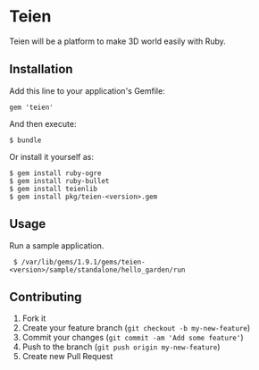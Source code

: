 # Teien

Teien will be a platform to make 3D world easily with Ruby.

## Installation

Add this line to your application's Gemfile:

    gem 'teien'

And then execute:

    $ bundle

Or install it yourself as:

    $ gem install ruby-ogre
    $ gem install ruby-bullet
    $ gem install teienlib
    $ gem install pkg/teien-<version>.gem

## Usage

Run a sample application.

     $ /var/lib/gems/1.9.1/gems/teien-<version>/sample/standalone/hello_garden/run

## Contributing

1. Fork it
2. Create your feature branch (`git checkout -b my-new-feature`)
3. Commit your changes (`git commit -am 'Add some feature'`)
4. Push to the branch (`git push origin my-new-feature`)
5. Create new Pull Request
